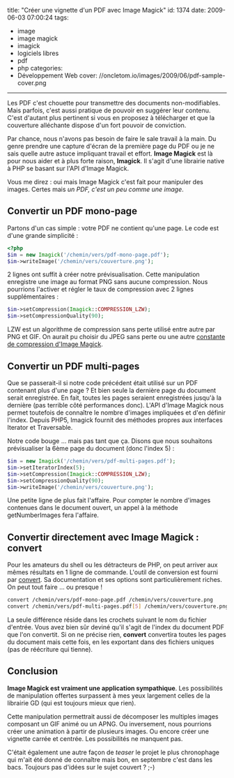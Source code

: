 title: "Créer une vignette d'un PDF avec Image Magick"
id: 1374
date: 2009-06-03 07:00:24
tags:
- image
- image magick
- imagick
- logiciels libres
- pdf
- php
categories:
- Développement Web
cover: //oncletom.io/images/2009/06/pdf-sample-cover.png
---

Les PDF c'est chouette pour transmettre des documents non-modifiables. Mais parfois, c'est aussi pratique de pouvoir en suggérer leur contenu. C'est d'autant plus pertinent si vous en proposez à télécharger et que la couverture alléchante dispose d'un fort pouvoir de conviction.

Par chance, nous n'avons pas besoin de faire le sale travail à la main. Du genre prendre une capture d'écran de la première page du PDF ou je ne sais quelle autre astuce impliquant travail et effort. **Image Magick** est là pour nous aider et à plus forte raison, **Imagick**. Il s'agit d'une librairie native à PHP se basant sur l'API d'Image Magick.

Vous me direz : oui mais Image Magick c'est fait pour manipuler des images. Certes mais _un PDF, c'est un peu comme une image_.

<!--more-->

## Convertir un PDF mono-page

Partons d'un cas simple : votre PDF ne contient qu'une page. Le code est d'une grande simplicité :

```php
<?php
$im = new Imagick('/chemin/vers/pdf-mono-page.pdf');
$im->writeImage('/chemin/vers/couverture.png');
```

2 lignes ont suffit à créer notre prévisualisation. Cette manipulation enregistre une image au format PNG sans aucune compression. Nous pourrions l'activer et régler le taux de compression avec 2 lignes supplémentaires :

```php
$im->setCompression(Imagick::COMPRESSION_LZW);
$im->setCompressionQuality(90);
```

LZW est un algorithme de compression sans perte utilisé entre autre par PNG et GIF. On aurait pu choisir du JPEG sans perte ou une autre [constante de compression d'Image Magick](http://fr.php.net/manual/en/imagick.constants.php).

## Convertir un PDF multi-pages

Que se passerait-il si notre code précédent était utilisé sur un PDF contenant plus d'une page ? Et bien seule la dernière page du document serait enregistrée. En fait, toutes les pages seraient enregistrées jusqu'à la dernière (pas terrible côté performances donc).
L'API d'Image Magick nous permet toutefois de connaître le nombre d'images impliquées et d'en définir l'index. Depuis PHP5, Imagick fournit des méthodes propres aux interfaces Iterator et Traversable.

Notre code bouge ... mais pas tant que ça. Disons que nous souhaitons prévisualiser la 6ème page du document (donc l'index 5) :

```php
$im = new Imagick('/chemin/vers/pdf-multi-pages.pdf');
$im->setIteratorIndex(5);
$im->setCompression(Imagick::COMPRESSION_LZW);
$im->setCompressionQuality(90);
$im->writeImage('/chemin/vers/couverture.png');
```

Une petite ligne de plus fait l'affaire. Pour compter le nombre d'images contenues dans le document ouvert, un appel à la méthode getNumberImages fera l'affaire.

## Convertir directement avec Image Magick : convert

Pour les amateurs du shell ou les détracteurs de PHP, on peut arriver aux mêmes résultats en 1 ligne de commande. L'outil de conversion est fourni par [convert](http://www.imagemagick.org/script/convert.php). Sa documentation et ses options sont particulièrement riches. On peut tout faire ... ou presque !

```bash
convert /chemin/vers/pdf-mono-page.pdf /chemin/vers/couverture.png
convert /chemin/vers/pdf-multi-pages.pdf[5] /chemin/vers/couverture.png
```

La seule différence réside dans les crochets suivant le nom du fichier d'entrée. Vous avez bien sûr deviné qu'il s'agit de l'index du document PDF que l'on convertit. Si on ne précise rien, **convert** convertira toutes les pages du document mais cette fois, en les exportant dans des fichiers uniques (pas de réécriture qui tienne).

## Conclusion

**Image Magick est vraiment une application sympathique**. Les possibilités de manipulation offertes surpassent à mes yeux largement celles de la librairie GD (qui est toujours mieux que rien).

Cette manipulation permettrait aussi de décomposer les multiples images composant un GIF animé ou un APNG. Ou inversement, nous pourrions créer une animation à partir de plusieurs images. Ou encore créer une vignette carrée et centrée. Les possibilités ne manquent pas.

C'était également une autre façon de _teaser_ le projet le plus chronophage qui m'ait été donné de connaître mais bon, en septembre c'est dans les bacs. Toujours pas d'idées sur le sujet couvert ? ;-)